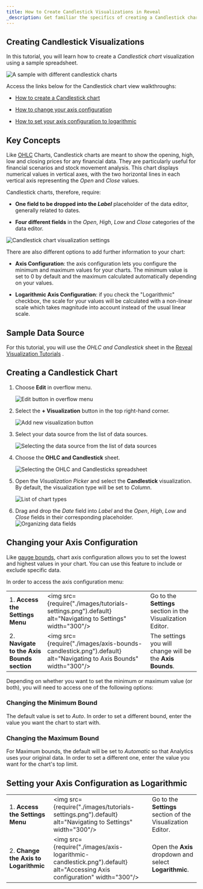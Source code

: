 ```yaml
---
title: How to Create Candlestick Visualizations in Reveal
_description: Get familiar the specifics of creating a Candlestick chart visualization for your data.
---
```


## Creating Candlestick Visualizations

In this tutorial, you will learn how to create a *Candlestick chart* visualization using a sample spreadsheet.

![A sample with different candlestick charts](images/different-candlestick-charts.png)

Access the links below for the Candlestick chart view walkthroughs:

  - [How to create a Candlestick chart](/docs/user/tutorials-candlestick.md#creating-a-candlestick-chart)

  - [How to change your axis configuration](/docs/user/tutorials-candlestick.md#changing-your-axis-configuration)

  - [How to set your axis configuration to logarithmic](/docs/user/tutorials-candlestick.md#setting-your-axis-configuration-as-logarithmic)

## Key Concepts

Like [OHLC](tutorials-ohlc) Charts, Candlestick charts are meant to
show the opening, high, low and closing prices for any financial data.
They are particularly useful for financial scenarios and stock movement
analysis. This chart displays numerical values in vertical axes, with
the two horizontal lines in each vertical axis representing the *Open*
and *Close* values.

Candlestick charts, therefore, require:

  - **One field to be dropped into the *Label*** placeholder of the data
    editor, generally related to dates.

  - **Four different fields** in the *Open*, *High*, *Low* and *Close*
    categories of the data editor.

![Candlestick chart visualization settings](images/candlestick-visualization-editor-example.png)

There are also different options to add further information to your
chart:

  - **Axis Configuration**: the axis configuration lets you configure
    the minimum and maximum values for your charts. The minimum value is
    set to 0 by default and the maximum calculated automatically
    depending on your values.

  - **Logarithmic Axis Configuration**: if you check the "Logarithmic"
    checkbox, the scale for your values will be calculated with a
    non-linear scale which takes magnitude into account instead of the
    usual linear scale.

## Sample Data Source

For this tutorial, you will use the *OHLC and Candlestick* sheet in the <a href="/data/Reveal_Visualization_Tutorials.xlsx" download>Reveal Visualization Tutorials</a> .

<a name='creating-candlestick-chart'></a>
## Creating a Candlestick Chart

1. Choose **Edit** in overflow menu.

   ![Edit button in overflow menu](images/overflow-edit-option.png)                                      

2. Select the **+ Visualization** button in the top right-hand corner.

   ![Add new visualization button](images/add-visualization-button.png)                                      

3. Select your data source from the list of data sources.

   ![Selecting the data source from the list of data sources](images/visualization-tutorials-sample.png)                                          

4. Choose the **OHLC and Candlestick** sheet. 
  
   ![Selecting the OHLC and Candlesticks spreadsheet](images/ohlc-candlestick-spreadsheet.png)
         
5. Open the *Visualization Picker* and select the **Candlestick** visualization. By default, the visualization type will be set to *Column*. 

   ![List of chart types](images/candlestick-chart-types.png)                                                             
6.  Drag and drop the *Date* field into *Label* and the *Open*, *High*, *Low* and *Close* fields in their corresponding placeholder.                
  ![Organizing data fields](images/candlestick-organizing-data.png)

<a name='changing-axis-configuration'></a>
## Changing your Axis Configuration

Like [gauge bounds](tutorials-gauge#adding-bounds-to-your-gauge), chart axis
configuration allows you to set the lowest and highest values in your
chart. You can use this feature to include or exclude specific data.

In order to access the axis configuration menu:

|                                             |                                                                                               |                                                             |
| ------------------------------------------- | --------------------------------------------------------------------------------------------- | ----------------------------------------------------------- |
| 1\. **Access the Settings Menu**            | <img src={require("./images/tutorials-settings.png").default} alt="Navigating to Settings" width="300"/> | Go to the **Settings** section in the Visualization Editor. |
| 2\. **Navigate to the Axis Bounds section** | <img src={require("./images/axis-bounds-candlestick.png").default} alt="Navigating to Axis Bounds" width="300"/> | The settings you will change will be the **Axis Bounds**.   |

Depending on whether you want to set the minimum or maximum value (or
both), you will need to access one of the following options:

### Changing the Minimum Bound

The default value is set to *Auto*. In order to set a different bound, enter the value you want the chart to start with.

### Changing the Maximum Bound

For Maximum bounds, the default will be set to *Automatic* so that
Analytics uses your original data. In order to set a different one, enter
the value you want for the chart's top limit.

<a name='setting-logarithmic-axis'></a>
## Setting your Axis Configuration as Logarithmic

|                                        |                                                                                                              |                                                             |
| -------------------------------------- | ------------------------------------------------------------------------------------------------------------ | ----------------------------------------------------------- |
| 1\. **Access the Settings Menu**       | <img src={require("./images/tutorials-settings.png").default} alt="Navigating to Settings" width="300"/>                 | Go to the **Settings** section of the Visualization Editor. |
| 2\. **Change the Axis to Logarithmic** | <img src={require("./images/axis-logarithmic-candlestick.png").default} alt="Accessing Axis configuration" width="300"/> | Open the **Axis** dropdown and select **Logarithmic**.      |
